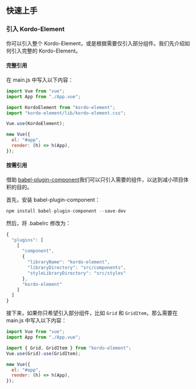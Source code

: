 ## 快速上手

### 引入 Kordo-Element

你可以引入整个 Kordo-Element，或是根据需要仅引入部分组件。我们先介绍如何引入完整的 Kordo-Element。

#### 完整引用

在 main.js 中写入以下内容：

```javascript
import Vue from "vue";
import App from "./App.vue";

import KordoElement from "kordo-element";
import "kordo-element/lib/kordo-element.css";

Vue.use(KordoElement);

new Vue({
  el: "#app",
  render: (h) => h(App),
});
```

#### 按需引用

借助 [babel-plugin-component](https://github.com/ElementUI/babel-plugin-component)我们可以只引入需要的组件，以达到减小项目体积的目的。

首先，安装 babel-plugin-component：

```javascript
npm install babel-plugin-component --save-dev
```

然后，将 .babelrc 修改为：

```javascript
{
  "plugins": [
    [
      "component",
      {
        "libraryName": "kordo-element",
        "libraryDirectory": "src/components",
        "styleLibraryDirectory": "src/styles"
      },
      "kordo-element"
    ]
  ]
}
```

接下来，如果你只希望引入部分组件，比如 `Grid` 和 `GridItem`，那么需要在 main.js 中写入以下内容：

```javascript
import Vue from "vue";
import App from "./App.vue";

import { Grid, GridItem } from "kordo-element";
Vue.use(Grid).use(GridItem);

new Vue({
  el: "#app",
  render: (h) => h(App),
});
```
